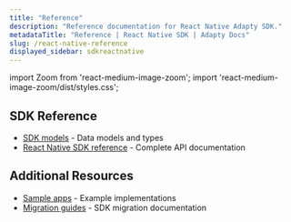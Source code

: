 ```yaml
---
title: "Reference"
description: "Reference documentation for React Native Adapty SDK."
metadataTitle: "Reference | React Native SDK | Adapty Docs"
slug: /react-native-reference
displayed_sidebar: sdkreactnative
---
```


import Zoom from 'react-medium-image-zoom';
import 'react-medium-image-zoom/dist/styles.css';

## SDK Reference

- [SDK models](react-native-sdk-models.md) - Data models and types
- [React Native SDK reference](https://www.npmjs.com/package/react-native-adapty) - Complete API documentation

## Additional Resources

- [Sample apps](sample-apps.md) - Example implementations
- [Migration guides](react-native-subscription-status.md) - SDK migration documentation 